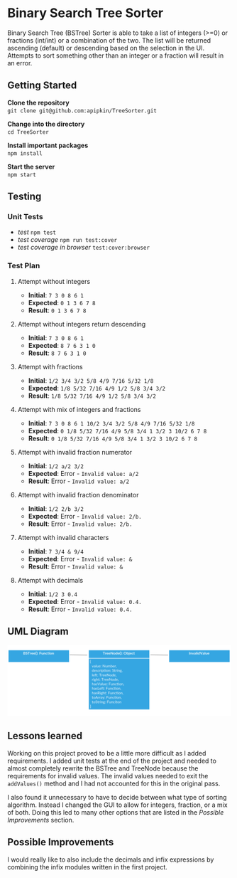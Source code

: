 # Binary Search Tree Sorter

Binary Search Tree (BSTree) Sorter is able to take a list of integers (>=0) or 
fractions (int/int) or a combination of the two. The list will be returned 
ascending (default) or descending based on the selection in the UI. Attempts to 
sort something other than an integer or a fraction will result in an error. 

## Getting Started

**Clone the repository**<br>
`git clone git@github.com:apipkin/TreeSorter.git`

**Change into the directory**<br>
`cd TreeSorter`

**Install important packages**<br>
`npm install`

**Start the server**<br>
`npm start`


## Testing

### Unit Tests
 - *test* `npm test`
 - *test coverage* `npm run test:cover`
 - *test coverage in browser* `test:cover:browser`

### Test Plan

 1. Attempt without integers
    - **Initial**: `7 3 0 8 6 1`
    - **Expected**: `0 1 3 6 7 8`
    - **Result**: `0 1 3 6 7 8`

 2. Attempt without integers return descending
    - **Initial**: `7 3 0 8 6 1`
    - **Expected**: `8 7 6 3 1 0`
    - **Result**: `8 7 6 3 1 0`

 3. Attempt with fractions
    - **Initial**: `1/2 3/4 3/2 5/8 4/9 7/16 5/32 1/8`
    - **Expected**: `1/8 5/32 7/16 4/9 1/2 5/8 3/4 3/2`
    - **Result**: `1/8 5/32 7/16 4/9 1/2 5/8 3/4 3/2`

 4. Attempt with mix of integers and fractions
    - **Initial**: `7 3 0 8 6 1 10/2 3/4 3/2 5/8 4/9 7/16 5/32 1/8`
    - **Expected**: `0 1/8 5/32 7/16 4/9 5/8 3/4 1 3/2 3 10/2 6 7 8`
    - **Result**: `0 1/8 5/32 7/16 4/9 5/8 3/4 1 3/2 3 10/2 6 7 8`

 5. Attempt with invalid fraction numerator
    - **Initial**: `1/2 a/2 3/2`
    - **Expected**: Error - `Invalid value: a/2`
    - **Result**: Error - `Invalid value: a/2`

 6. Attempt with invalid fraction denominator
    - **Initial**: `1/2 2/b 3/2`
    - **Expected**: Error - `Invalid value: 2/b.`
    - **Result**: Error - `Invalid value: 2/b.`

 7. Attempt with invalid characters
    - **Initial**: `7 3/4 & 9/4`
    - **Expected**: Error - `Invalid value: &`
    - **Result**: Error - `Invalid value: &`

 8. Attempt with decimals
    - **Initial**: `1/2 3 0.4`
    - **Expected**: Error - `Invalid value: 0.4.`
    - **Result**: Error - `Invalid value: 0.4.`


## UML Diagram
![UML Diagram](https://raw.githubusercontent.com/apipkin/TreeSorter/master/uml_diagram.png)


## Lessons learned
Working on this project proved to be a little more difficult as I added requirements. I added 
unit tests at the end of the project and needed to almost completely rewrite the BSTree and 
TreeNode because the requirements for invalid values. The invalid values needed to exit the 
`addValues()` method and I had not accounted for this in the original pass. 

I also found it unnecessary to have to decide between what type of sorting algorithm. Instead
I changed the GUI to allow for integers, fraction, or a mix of both. Doing this led to many 
other options that are listed in the _Possible Improvements_ section.

## Possible Improvements
I would really like to also include the decimals and infix expressions by combining the 
infix modules written in the first project. 